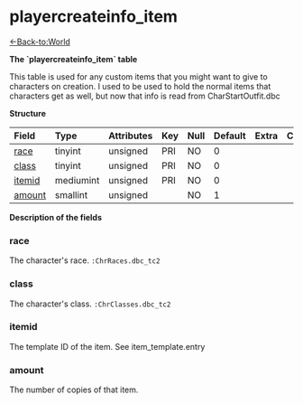 # playercreateinfo\_item

[<-Back-to:World](database-world.md)

**The \`playercreateinfo\_item\` table**

This table is used for any custom items that you might want to give to characters on creation. I used to be used to hold the normal items that characters get as well, but now that info is read from CharStartOutfit.dbc

**Structure**

| Field       | Type      | Attributes | Key | Null | Default | Extra | Comment |
| :-----------|:----------|:-----------|:----|:-----|:--------|:------|:--------|
| [race][1]   | tinyint   | unsigned   | PRI | NO   | 0       |       |         |
| [class][2]  | tinyint   | unsigned   | PRI | NO   | 0       |       |         |
| [itemid][3] | mediumint | unsigned   | PRI | NO   | 0       |       |         |
| [amount][4] | smallint  | unsigned   |     | NO   | 1       |       |         |

[1]: #race
[2]: #class
[3]: #itemid
[4]: #amount

**Description of the fields**

### race

The character's race.
`:ChrRaces.dbc_tc2`

### class

The character's class.
`:ChrClasses.dbc_tc2`

### itemid

The template ID of the item. See item\_template.entry

### amount

The number of copies of that item.
